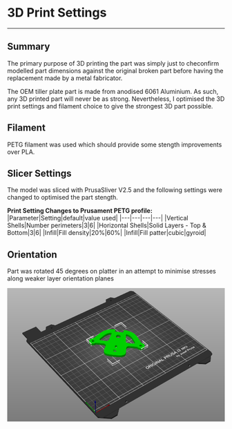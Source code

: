 # 3D Print Settings
---------------

## Summary
The primary purpose of 3D printing the part was simply just to checonfirm modelled part dimensions against the original broken part before having the replacement made by a metal fabricator.

The OEM tiller plate part is made from anodised 6061 Aluminium.  As such, any 3D printed part will never be as strong.  Nevertheless, I optimised the 3D print settings and filament choice to give the strongest 3D part possible.

## Filament
PETG filament was used which should provide some stength improvements over PLA.

## Slicer Settings
The model was sliced with PrusaSliver V2.5 and the following settings were changed to optimised the part stength.

**Print Setting Changes to Prusament PETG profile:**
|Parameter|Setting|default|value used|
|---|---|---|---|
|Vertical Shells|Number perimeters|3|6|
|Horizontal Shells|Solid Layers - Top & Bottom|3|6|
|Infill|Fill density|20%|60%|
|Infill|Fill patter|cubic|gyroid|

## Orientation
Part was rotated 45 degrees on platter in an attempt to minimise stresses along weaker layer orientation planes 

![45 deg orientation](../images/print-orientation.png)